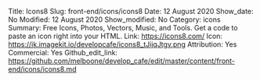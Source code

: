 Title: Icons8
Slug: front-end/icons/icons8
Date: 12 August 2020
Show_date: No
Modified: 12 August 2020
Show_modified: No
Category: icons
Summary: Free Icons, Photos, Vectors, Music, and Tools. Get a code to paste an icon right into your HTML.
Link: https://icons8.com/
Icon: https://ik.imagekit.io/developcafe/icons8_tJijqJtgv.png
Attribution: Yes
Commercial: Yes
Github_edit_link: https://github.com/melboone/develop_cafe/edit/master/content/front-end/icons/icons8.md
